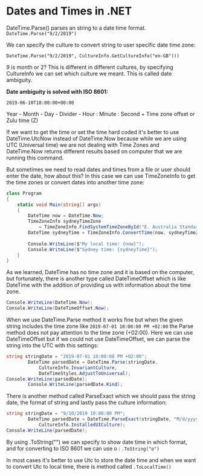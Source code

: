 # Dates and Times in .NET

DateTime.Parse() parses an string to a date time format. `DateTime.Parse("9/2/2019")`

We can specify the culture to convert string to user specific date time zone:

`DateTime.Parse("9/2/2019", CultureInfo.GetCultureInfo("en-GB")))`

9 is month or 2? This is different in different cultures, by specifying CultureInfo we can set which culture we meant. This is called date ambiguity.

**Date ambiguity is solved with ISO 8601:**

`2019-06-10T18:00:00+00:00`

Year - Month - Day - Divider - Hour : Minute : Second + Time zone offset or Zulu time (Z)

If we want to get the time or set the time hard coded it's better to use DateTime.UtcNow instead of DateTime.Now because while we are using UTC (Universal time) we are not dealing with Time Zones and DateTime.Now returns different results based on computer that we are running this command.

But sometimes we need to read dates and times from a file or user should enter the date, how about this? In this case we can use TimeZoneInfo to get the time zones or convert dates into another time zone:

```csharp
class Program
{
    static void Main(string[] args)
    {
        DateTime now = DateTime.Now;
        TimeZoneInfo sydneyTimeZone 
            = TimeZoneInfo.FindSystemTimeZoneById("E. Australia Standard Time");
        DateTime sydneyTime = TimeZoneInfo.ConvertTime(now, sydneyTimeZone);
      
        Console.WriteLine($"My local time: {now}");
        Console.WriteLine($"Sydney time: {sydneyTime}");
    }
}
```

As we learned, DateTime has no time zone and it is based on the computer, but fortunately, there is another type called DateTimeOffset which is like DateTime with the addition of providing us with information about the time zone.

```csharp
Console.WriteLine(DateTime.Now);
Console.WriteLine(DateTimeOffset.Now);
```

When we use DateTime.Parse method it works fine but when the given string includes the time zone like `2019-07-01 10:00:00 PM +02:00`  the Parse method does not pay attention to the time zone (+02:00). Here we can use DateTimeOffset but if we could not use DateTimeOffset, we can parse the string into the UTC with this settings:

```csharp
string stringDate = "2019-07-01 10:00:00 PM +02:00";
        DateTime parsedDate = DateTime.Parse(stringDate,
            CultureInfo.InvariantCulture,
            DateTimeStyles.AdjustToUniversal);
Console.WriteLine(parsedDate);
        Console.WriteLine(parsedDate.Kind);
```

There is another method called ParseExact which we should pass the string date, the format of string and lastly pass the culture information:

```csharp
string stringDate = "9/10/2019 10:00:00 PM";
        DateTime parsedDate = DateTime.ParseExact(stringDate, "M/d/yyyy hh:mm:ss tt",
            CultureInfo.InstalledUICulture);
Console.WriteLine(parsedDate);
```

By using .ToString("") we can specify to show date time in which format, and for converting to ISO 8601 we can use o : `.ToString("o")`

In most cases it's better to use Utc to store the date time and when we want to convert Utc to local time, there is method called `.ToLocalTime()`

